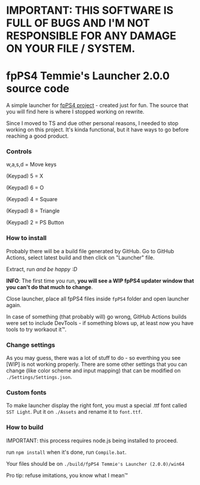 # IMPORTANT: THIS SOFTWARE IS FULL OF BUGS AND I'M NOT RESPONSIBLE FOR ANY DAMAGE ON YOUR FILE / SYSTEM.

# fpPS4 Temmie's Launcher 2.0.0 source code
A simple launcher for <a href="https://github.com/red-prig/fpPS4/">fpPS4 project</a> - created just for fun.
The source that you will find here is where I stopped working on rewrite.

Since I moved to TS and due other personal reasons, I needed to stop working on this project. It's kinda functional, but it have ways to go before reaching a good product.

### Controls
w,a,s,d = Move keys

(Keypad) 5 = X

(Keypad) 6 = O

(Keypad) 4 = Square

(Keypad) 8 = Triangle

(Keypad) 2 = PS Button

### How to install
Probably there will be a build file generated by GitHub. Go to GitHub Actions, select latest build and then click on "Launcher" file.

Extract, run _and be happy :D_

**INFO**: The first time you run, **you will see a WIP fpPS4 updater window that you can't do that much to change**.

Close launcher, place all fpPS4 files inside `fpPS4` folder and open launcher again.

In case of something (that probably will) go wrong, GitHub Actions builds were set to include DevTools - if something blows up, at least now you have tools to try workaout it™.

### Change settings
As you may guess, there was a lot of stuff to do - so everthing you see [WIP] is not working properly.
There are some other settings that you can change (like color scheme and input mapping) that can be modified on `./Settings/Settings.json`.

### Custom fonts
To make launcher display the right font, you must a special .ttf font called `SST Light`.
Put it on `./Assets` and rename it to `font.ttf`.

### How to build
IMPORTANT: this process requires node.js being installed to proceed.

run `npm install`
when it's done, run `Compile.bat`.

Your files should be on `./build/fpPS4 Temmie's Launcher (2.0.0)/win64`

Pro tip: refuse imitations, you know what I mean™ <!-- giggles -->
